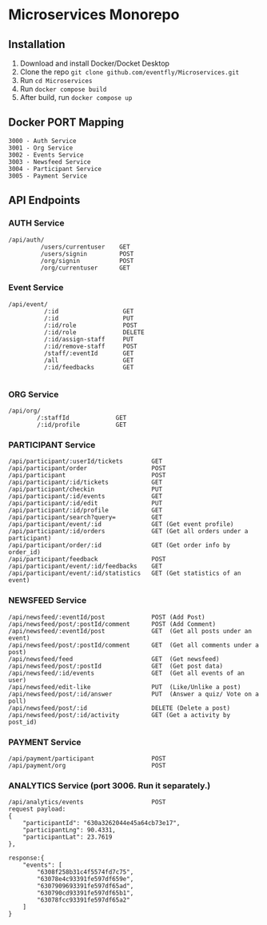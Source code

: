 # Microservices Monorepo

## Installation
1. Download and install Docker/Docket Desktop
2. Clone the repo `git clone github.com/eventfly/Microservices.git`
3. Run `cd Microservices`
4. Run `docker compose build`
5. After build, run `docker compose up`


## Docker PORT Mapping
```
3000 - Auth Service
3001 - Org Service
3002 - Events Service
3003 - Newsfeed Service
3004 - Participant Service
3005 - Payment Service
```

## API Endpoints
### AUTH Service
```
/api/auth/
         /users/currentuser    GET
         /users/signin         POST
         /org/signin           POST
         /org/currentuser      GET
```

### Event Service
```
/api/event/
          /:id                  GET
          /:id                  PUT
          /:id/role             POST
          /:id/role             DELETE
          /:id/assign-staff     PUT
          /:id/remove-staff     POST
          /staff/:eventId       GET
          /all                  GET
          /:id/feedbacks        GET
          
```

### ORG Service
```
/api/org/
        /:staffId             GET
        /:id/profile          GET
```

### PARTICIPANT Service
```
/api/participant/:userId/tickets        GET
/api/participant/order                  POST
/api/participant                        POST
/api/participant/:id/tickets            GET
/api/participant/checkin                PUT
/api/participant/:id/events             GET
/api/participant/:id/edit               PUT
/api/participant/:id/profile            GET
/api/participant/search?query=          GET
/api/participant/event/:id              GET (Get event profile)
/api/participant/:id/orders             GET (Get all orders under a participant)
/api/participant/order/:id              GET (Get order info by order_id)
/api/participant/feedback               POST
/api/participant/event/:id/feedbacks    GET
/api/participant/event/:id/statistics   GET (Get statistics of an event)
```

### NEWSFEED Service

```
/api/newsfeed/:eventId/post             POST (Add Post)
/api/newsfeed/post/:postId/comment      POST (Add Comment)
/api/newsfeed/:eventId/post             GET  (Get all posts under an event)
/api/newsfeed/post/:postId/comment      GET  (Get all comments under a post)
/api/newsfeed/feed                      GET  (Get newsfeed)
/api/newsfeed/post/:postId              GET  (Get post data)
/api/newsfeed/:id/events                GET  (Get all events of an user)
/api/newsfeed/edit-like                 PUT  (Like/Unlike a post)
/api/newsfeed/post/:id/answer           PUT  (Answer a quiz/ Vote on a poll)
/api/newsfeed/post/:id                  DELETE (Delete a post)
/api/newsfeed/post/:id/activity         GET (Get a activity by post_id)
```

### PAYMENT Service
```
/api/payment/participant                POST
/api/payment/org                        POST

```


### ANALYTICS Service (port 3006. Run it separately.)
```
/api/analytics/events                   POST
request payload:
{
    "participantId": "630a3262044e45a64cb73e17",
    "participantLng": 90.4331,
    "participantLat": 23.7619
},

response:{
    "events": [
        "6308f258b31c4f5574fd7c75",
        "63078e4c93391fe597df659e",
        "6307909693391fe597df65ad",
        "630790cd93391fe597df65b1",
        "63078fcc93391fe597df65a2"
    ]
}

```